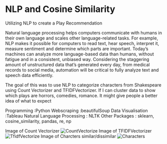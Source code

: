 # NLP and Cosine Similarity
 Utilizing NLP to create a Play Recommendation

Natural language processing helps computers communicate with humans in their own language and scales other language-related tasks. For example, NLP makes it possible for computers to read text, hear speech, interpret it, measure sentiment and determine which parts are important. Today’s machines can analyze more language-based data than humans, without fatigue and in a consistent, unbiased way. Considering the staggering amount of unstructured data that’s generated every day, from medical records to social media, automation will be critical to fully analyze text and speech data efficiently.

The goal of this was to use NLP to categorize characters from Shakespeare using Count Vectorizer and TFIDFVectorizer. If I can cluster data to show which plays are horrors, comedies, romance. It might give people a better idea of what to expect

Programming :Python
Webscraping :beautifulSoup
Data Visualisation :Tableau
Natural Language Processing : NLTK
Other Packages : sklearn, cosine_similarity, pandas, re, np

Image of Count Vectorizer
![CountVectorize](https://user-images.githubusercontent.com/106100235/222502658-90428beb-91c3-4b3a-883f-44d0016f5d91.png)
Image of TFIDFVectorizer
![TfidfVectorize](https://user-images.githubusercontent.com/106100235/222502709-5520946a-de75-4ebb-ba9a-fe18cb398f3e.png)
Image of Charcters similar/dissimilar
![Characters](https://user-images.githubusercontent.com/106100235/222502810-5eb1dfe2-10d6-4077-aa81-98ae061f2b24.png)
